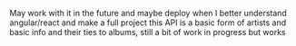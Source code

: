 May work with it in the future and maybe deploy when I better understand angular/react and make a full project
this API is a basic form of artists and basic info and their ties to albums, still a bit of work in progress but works
